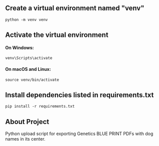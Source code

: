 ## Create a virtual environment named "venv"
```python -m venv venv```

## Activate the virtual environment
#### On Windows:
```venv\Scripts\activate```
#### On macOS and Linux:
```source venv/bin/activate```

## Install dependencies listed in requirements.txt
```pip install -r requirements.txt```

## About Project

Python upload script for exporting Genetics BLUE PRINT PDFs with dog names in its center.
